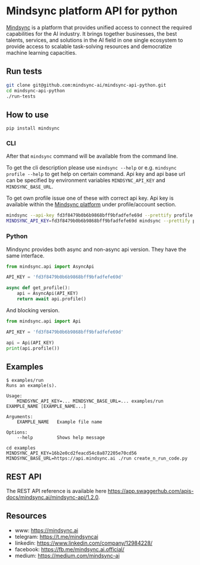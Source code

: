 # Mindsync platform API for python

[Mindsync](https://mindsync.ai) is a platform that provides unified access to connect the required capabilities for the AI industry. It brings together businesses, the best talents, services, and solutions in the AI field in one single ecosystem to provide access to scalable task-solving resources and democratize machine learning capacities.

## Run tests

```bash
git clone git@github.com:mindsync-ai/mindsync-api-python.git
cd mindsync-api-python
./run-tests
```

## How to use

```
pip install mindsync
```

### CLI

After that `mindsync` command will be available from the command line.

To get the cli description please use `mindsync --help` or e.g. `mindsync profile --help` to get help on certain command.
Api key and api base url can be specified by environment variables `MINDSYNC_API_KEY` and `MINDSYNC_BASE_URL`.

To get own profile issue one of these with correct api key. Api key is available within the [Mindsync platform](https://app.mindsync.ai/)
under profile/account section.

```bash
mindsync --api-key fd3f8479b0b6b9868bff9bfadfefe69d --prettify profile
MINDSYNC_API_KEY=fd3f8479b0b6b9868bff9bfadfefe69d mindsync --prettify profile
```

### Python

Mindsync provides both async and non-async api version. They have the same interface.

```python
from mindsync.api import AsyncApi

API_KEY = 'fd3f8479b0b6b9868bff9bfadfefe69d'

async def get_profile():
    api = AsyncApi(API_KEY)
    return await api.profile()
```

And blocking version.

```python
from mindsync.api import Api

API_KEY = 'fd3f8479b0b6b9868bff9bfadfefe69d'

api = Api(API_KEY)
print(api.profile())
```

## Examples
```
$ examples/run 
Runs an example(s).

Usage:
    MINDSYNC_API_KEY=... MINDSYNC_BASE_URL=... examples/run EXAMPLE_NAME [EXAMPLE_NAME...]

Arguments:
    EXAMPLE_NAME   Example file name

Options:
    --help         Shows help message
```

```
cd examples
MINDSYNC_API_KEY=16b2e0cd2feacd54c8a872205e70cd56 MINDSYNC_BASE_URL=https://api.mindsync.ai ./run create_n_run_code.py
```

## REST API

The REST API reference is available here https://app.swaggerhub.com/apis-docs/mindsync.ai/mindsync-api/1.2.0.

## Resources 
- www: https://mindsync.ai
- telegram: https://t.me/mindsyncai
- linkedin: https://www.linkedin.com/company/12984228/
- facebook: https://fb.me/mindsync.ai.official/
- medium: https://medium.com/mindsync-ai

